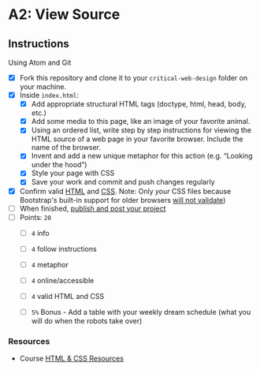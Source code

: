 # A2: View Source


## Instructions

Using Atom and Git

- [x] Fork this repository and clone it to your `critical-web-design` folder on your machine.
- [x] Inside `index.html`:
  - [x] Add appropriate structural HTML tags (doctype, html, head, body, etc.)
  - [x] Add some media to this page, like an image of your favorite animal.
  - [x] Using an ordered list, write step by step instructions for viewing the HTML source of a web page in your favorite browser. Include the name of the browser.
  - [x] Invent and add a new unique metaphor for this action (e.g. “Looking under the hood”)
  - [x] Style your page with CSS
  - [x] Save your work and commit and push changes regularly
- [x] Confirm valid [HTML](https://validator.w3.org/) and [CSS](https://jigsaw.w3.org/css-validator/). Note: Only *your* CSS files because Bootstrap's built-in support for older browsers [will not validate](https://getbootstrap.com/docs/4.5/getting-started/introduction/))
- [ ] When finished, [publish and post your project](https://docs.google.com/document/d/17U_zmzM_eML_qkG0PaOdDRcEk3YEmbiQ1TyNnbAM08k/edit)
- [ ] Points: `20`
  - [ ] `4` info
  - [ ] `4` follow instructions
  - [ ] `4` metaphor
  - [ ] `4` online/accessible
  - [ ] `4` valid HTML and CSS
  - [ ] `5%` Bonus - Add a table with your weekly dream schedule (what you will do when the robots take over)



### Resources

- Course [HTML & CSS Resources](https://github.com/omundy/critical-web-design/blob/master/README.md#html--css)
